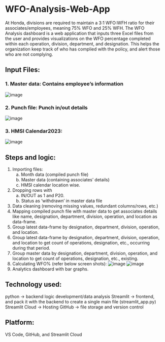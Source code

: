# WFO-Analysis-Web-App

At Honda, divisions are required to maintain a 3:1 WFO:WFH ratio for their associates/employees, meaning 75% WFO and 25% WFH. 
The WFO Analysis dashboard is a web application that inputs three Excel files from the user and provides visualizations on the WFO percentage completed within each operation, division, department, and designation. 
This helps the organization keep track of who has complied with the policy, and alert those who are not complying.


## Input Files: 
### 1.	Master data: Contains employee’s information
![image](https://user-images.githubusercontent.com/43701324/226509394-e1b4e863-ca17-4c29-ba7e-26a821877671.png)

### 2.	Punch file: Punch in/out details
![image](https://user-images.githubusercontent.com/43701324/226511134-c97e22ee-9312-442e-8396-bc8a430df913.png)

### 3.	HMSI Calendar2023: 
![image](https://user-images.githubusercontent.com/43701324/226511180-b65552ee-c14c-4e84-9f57-50e0b3233582.png)



## Steps and logic:
1.	Importing files:<br />
&nbsp;&nbsp; a.	Month data (compiled punch file)<br />
&nbsp;&nbsp; b.	Master data (containing associates’ details)<br />
&nbsp;&nbsp; c.	HMSI calendar location wise. 
2.	Dropping rows with <br />
&nbsp;&nbsp; a.	IN/OUT as 1 and P20.<br />
&nbsp;&nbsp; b.	Status as ‘withdrawn’ in master data file
3.	Data cleaning (removing missing values, redundant columns/rows, etc.)
4.	Mapping compiled punch file with master data to get associates details like name, designation, department, division, operation, and location as data-frame.
5.	Group latest data-frame by designation, department, division, operation, and location.
6.	Group latest data-frame by designation, department, division, operation, and location to get count of operations, designation, etc., occurring during that period.
7.	Group master data by designation, department, division, operation, and location to get count of operations, designation, etc., existing.
8.	Calculating WFO% (refer below screen shots):
![image](https://user-images.githubusercontent.com/43701324/226509522-879dc50d-bb81-48df-af3b-b8657c62910e.png)
![image](https://user-images.githubusercontent.com/43701324/226509539-9dc0721e-e241-4faa-8c7b-de7314427785.png)
9.	Analytics dashboard with bar graphs. 



## Technology used: 
python -> backend logic development/data analysis
Streamlit -> frontend, and pack it with the backend to create a single main file (streamlit_app.py)
Streamlit Cloud -> Hosting
GitHub -> file storage and version control

## Platform: 
VS Code, GitHub, and Streamlit Cloud
